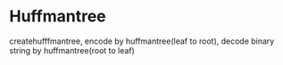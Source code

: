 # Huffmantree
createhufffmantree, encode by huffmantree(leaf to root), decode binary string by huffmantree(root to leaf)